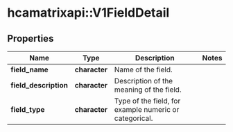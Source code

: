 # hcamatrixapi::V1FieldDetail

## Properties
Name | Type | Description | Notes
------------ | ------------- | ------------- | -------------
**field_name** | **character** | Name of the field. | 
**field_description** | **character** | Description of the meaning of the field. | 
**field_type** | **character** | Type of the field, for example numeric or categorical.  | 


